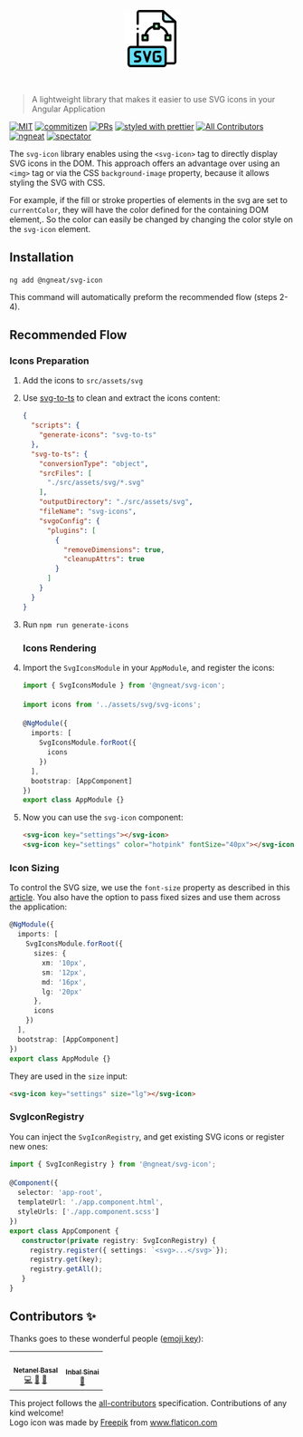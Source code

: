 <p align="center">
 <img width="20%" height="20%" src="./logo.svg">
</p>

<br />

> A lightweight library that makes it easier to use SVG icons in your Angular Application

[![MIT](https://img.shields.io/packagist/l/doctrine/orm.svg?style=flat-square)]()
[![commitizen](https://img.shields.io/badge/commitizen-friendly-brightgreen.svg?style=flat-square)]()
[![PRs](https://img.shields.io/badge/PRs-welcome-brightgreen.svg?style=flat-square)]()
[![styled with prettier](https://img.shields.io/badge/styled_with-prettier-ff69b4.svg?style=flat-square)](https://github.com/prettier/prettier)
[![All Contributors](https://img.shields.io/badge/all_contributors-1-orange.svg?style=flat-square)](#contributors-)
[![ngneat](https://img.shields.io/badge/@-ngneat-383636?style=flat-square&labelColor=8f68d4)](https://github.com/ngneat/)
[![spectator](https://img.shields.io/badge/tested%20with-spectator-2196F3.svg?style=flat-square)]()

The `svg-icon` library enables using the `<svg-icon>` tag to directly display SVG icons in the DOM. 
This approach offers an advantage over using an `<img>` tag or via the CSS `background-image` property, because it allows styling the SVG with CSS. 

For example, if the fill or stroke properties of elements in the svg are set to `currentColor`, they will have the color defined for the containing DOM element,. So the color can easily be changed by changing the color style on the `svg-icon` element.

## Installation

`ng add @ngneat/svg-icon`

This command will automatically preform the recommended flow (steps 2-4).

## Recommended Flow

### Icons Preparation
1. Add the icons to `src/assets/svg`
2. Use [svg-to-ts](https://github.com/kreuzerk/svg-to-ts) to clean and extract the icons content:

    ```json
    {
      "scripts": {
        "generate-icons": "svg-to-ts"
      },
      "svg-to-ts": {
        "conversionType": "object",
        "srcFiles": [
          "./src/assets/svg/*.svg"
        ],
        "outputDirectory": "./src/assets/svg",
        "fileName": "svg-icons",
        "svgoConfig": {
          "plugins": [
            {
              "removeDimensions": true,
              "cleanupAttrs": true
            }
          ]
        }
      }
    }
    ```

3. Run `npm run generate-icons`

    ### Icons Rendering
4. Import the `SvgIconsModule` in your `AppModule`, and register the icons:

    ```ts
    import { SvgIconsModule } from '@ngneat/svg-icon';
    
    import icons from '../assets/svg/svg-icons';
    
    @NgModule({
      imports: [
        SvgIconsModule.forRoot({
          icons
        })
      ],
      bootstrap: [AppComponent]
    })
    export class AppModule {}
    ```

5. Now you can use the `svg-icon` component:

    ```html
    <svg-icon key="settings"></svg-icon>
    <svg-icon key="settings" color="hotpink" fontSize="40px"></svg-icon>
    ```

### Icon Sizing

To control the SVG size, we use the `font-size` property as described in this [article](https://css-tricks.com/control-icons-with-font-size/). 
You also have the option to pass fixed sizes and use them across the application:

```ts
@NgModule({
  imports: [
    SvgIconsModule.forRoot({
      sizes: {
        xm: '10px',
        sm: '12px',
        md: '16px',
        lg: '20px'
      },
      icons
    })
  ],
  bootstrap: [AppComponent]
})
export class AppModule {}
```

They are used in the `size` input:

```html
<svg-icon key="settings" size="lg"></svg-icon>
```

### SvgIconRegistry

You can inject the `SvgIconRegistry`, and get existing SVG icons or register new ones:

```ts
import { SvgIconRegistry } from '@ngneat/svg-icon';

@Component({
  selector: 'app-root',
  templateUrl: './app.component.html',
  styleUrls: ['./app.component.scss']
})
export class AppComponent {
   constructor(private registry: SvgIconRegistry) {
     registry.register({ settings: `<svg>...</svg>`});
     registry.get(key);
     registry.getAll();
   }
}
```

## Contributors ✨

Thanks goes to these wonderful people ([emoji key](https://allcontributors.org/docs/en/emoji-key)):

<!-- ALL-CONTRIBUTORS-LIST:START - Do not remove or modify this section -->
<!-- prettier-ignore-start -->
<!-- markdownlint-disable -->
<table>
  <tr>
    <td align="center"><a href="https://www.netbasal.com/"><img src="https://avatars1.githubusercontent.com/u/6745730?v=4" width="100px;" alt=""/><br /><sub><b>Netanel Basal</b></sub></a><br /><a href="https://github.com/@ngneat/icons/commits?author=NetanelBasal" title="Code">💻</a> <a href="https://github.com/@ngneat/icons/commits?author=NetanelBasal" title="Documentation">📖</a> <a href="#ideas-NetanelBasal" title="Ideas, Planning, & Feedback">🤔</a></td>
    <td align="center"><a href="https://github.com/theblushingcrow"><img src="https://avatars3.githubusercontent.com/u/638818?v=4" width="100px;" alt=""/><br /><sub><b>Inbal Sinai</b></sub></a><br /><a href="https://github.com/@ngneat/icons/commits?author=theblushingcrow" title="Documentation">📖</a></td>
  </tr>
</table>

<!-- markdownlint-enable -->
<!-- prettier-ignore-end -->
<!-- ALL-CONTRIBUTORS-LIST:END -->

This project follows the [all-contributors](https://github.com/all-contributors/all-contributors) specification. Contributions of any kind welcome!
</br>
Logo icon was made by <a href="https://www.flaticon.com/authors/freepik" title="Freepik">Freepik</a> from <a href="https://www.flaticon.com/" title="Flaticon">www.flaticon.com</a>

